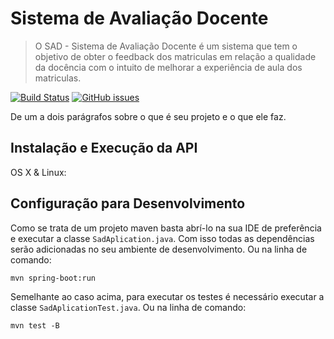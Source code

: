 # Sistema de Avaliação Docente
> O SAD - Sistema de Avaliação Docente é um sistema que tem o objetivo de obter o feedback dos matriculas em relação a qualidade da docência com o intuito de melhorar a experiência de aula dos matriculas.

[![Build Status][travis-image]][travis-url]
[![GitHub issues](https://img.shields.io/github/issues/sad-ufcg/back-end.svg)](https://github.com/sad-ufcg/back-end/issues)


De um a dois parágrafos sobre o que é seu projeto e o que ele faz.


## Instalação e Execução da API 

OS X & Linux:

## Configuração para Desenvolvimento

Como se trata de um projeto maven basta abrí-lo na sua IDE de preferência e executar a classe ```SadAplication.java```. Com isso todas as dependências serão adicionadas no seu ambiente de desenvolvimento. Ou na linha de comando: 

```
mvn spring-boot:run
```


Semelhante ao caso acima, para executar os testes é necessário executar a classe ```SadAplicationTest.java```. Ou na linha de comando: 

```
mvn test -B
```

<!--## Histórico de lançamentos

* 0.2.1
    * MUDANÇA: Atualização de docs (código do módulo permanece inalterado)
* 0.2.0
    * MUDANÇA: Remove `setDefaultXYZ()`
    * ADD: Adiciona `init()`
* 0.1.1
    * CONSERTADO: Crash quando chama `baz()` (Obrigado @NomeDoContribuidorGeneroso!)
* 0.1.0
    * O primeiro lançamento adequado
    * MUDANÇA: Renomeia `foo()` para `bar()`
* 0.0.1
    * Trabalho em andamento
-->

[travis-image]: https://img.shields.io/travis/dbader/node-datadog-metrics/master.svg?style=flat-square
[travis-url]: https://travis-ci.org/sad-ufcg/back-end.svg?branch=master


